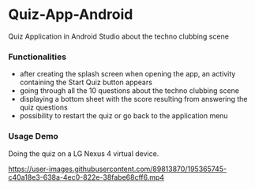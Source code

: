 # Quiz-App-Android
Quiz Application in Android Studio about the techno clubbing scene

### Functionalities 

- after creating the splash screen when opening the app, an activity containing the Start Quiz button appears
- going through all the 10 questions about the techno clubbing scene
- displaying a bottom sheet with the score resulting from answering the quiz questions
- possibility to restart the quiz or go back to the application menu

### Usage Demo 

Doing the quiz on a LG Nexus 4 virtual device. 

https://user-images.githubusercontent.com/89813870/195365745-c40a18e3-638a-4ec0-822e-38fabe68cff6.mp4


